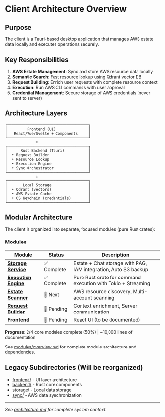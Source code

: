 # Client Architecture Overview

## Purpose
The client is a Tauri-based desktop application that manages AWS estate data locally and executes operations securely.

## Key Responsibilities
1. **AWS Estate Management**: Sync and store AWS resource data locally
2. **Semantic Search**: Fast resource lookup using Qdrant vector DB
3. **Request Building**: Enrich user requests with complete resource context
4. **Execution**: Run AWS CLI commands with user approval
5. **Credential Management**: Secure storage of AWS credentials (never sent to server)

## Architecture Layers

```
┌─────────────────────────────────────┐
│         Frontend (UI)               │
│   React/Vue/Svelte + Components     │
└─────────────────────────────────────┘
              ↕
┌─────────────────────────────────────┐
│      Rust Backend (Tauri)           │
│  • Request Builder                  │
│  • Resource Lookup                  │
│  • Execution Engine                 │
│  • Sync Orchestrator                │
└─────────────────────────────────────┘
              ↕
┌─────────────────────────────────────┐
│       Local Storage                 │
│  • Qdrant (vectors)                 │
│  • AWS Estate Cache                 │
│  • OS Keychain (credentials)        │
└─────────────────────────────────────┘
```

## Modular Architecture

The client is organized into separate, focused modules (pure Rust crates):

### [Modules](modules/)

| Module | Status | Description |
|--------|--------|-------------|
| **[Storage Service](modules/storage-service/)** | ✅ Complete | Estate + Chat storage with RAG, IAM integration, Auto S3 backup |
| **[Execution Engine](modules/execution-engine/)** | ✅ Complete | Pure Rust crate for command execution with Tokio + Streaming |
| **[Estate Scanner](modules/estate-scanner/)** | 🔄 Next | AWS resource discovery, Multi-account scanning |
| **[Request Builder](modules/request-builder/)** | 🔄 Pending | Context enrichment, Server communication |
| **Frontend** | 🔄 Pending | React UI (to be documented) |

**Progress**: 2/4 core modules complete (50%) | ~10,000 lines of documentation

See [modules/overview.md](modules/overview.md) for complete module architecture and dependencies.

## Legacy Subdirectories (Will be reorganized)
- [frontend/](frontend/) - UI layer architecture
- [backend/](backend/) - Rust core components
- [storage/](storage/) - Local data storage
- [sync/](sync/) - AWS data synchronization

---
*See [architecture.md](../../architecture.md) for complete system context.*